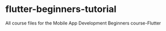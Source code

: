 # flutter-beginners-tutorial
All course files for the Mobile App Development Beginners course-Flutter
